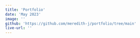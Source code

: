 ```yaml
---
title: 'Portfolio'
date: 'May 2023'
image: ''
github: 'https://github.com/meredith-j/portfolio/tree/main'
live-url: ''
---
```

